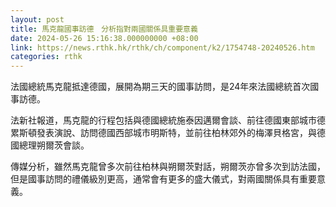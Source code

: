 ```yaml
---
layout: post
title: 馬克龍國事訪德　分析指對兩國關係具重要意義
date: 2024-05-26 15:16:38.000000000 +08:00
link: https://news.rthk.hk/rthk/ch/component/k2/1754748-20240526.htm
categories: rthk
---
```


法國總統馬克龍抵達德國，展開為期三天的國事訪問，是24年來法國總統首次國事訪德。

法新社報道，馬克龍的行程包括與德國總統施泰因邁爾會談、前往德國東部城市德累斯頓發表演說、訪問德國西部城市明斯特，並前往柏林郊外的梅澤貝格宮，與德國總理朔爾茨會談。

傳媒分析，雖然馬克龍曾多次前往柏林與朔爾茨對話，朔爾茨亦曾多次到訪法國，但是國事訪問的禮儀級別更高，通常會有更多的盛大儀式，對兩國關係具有重要意義。
